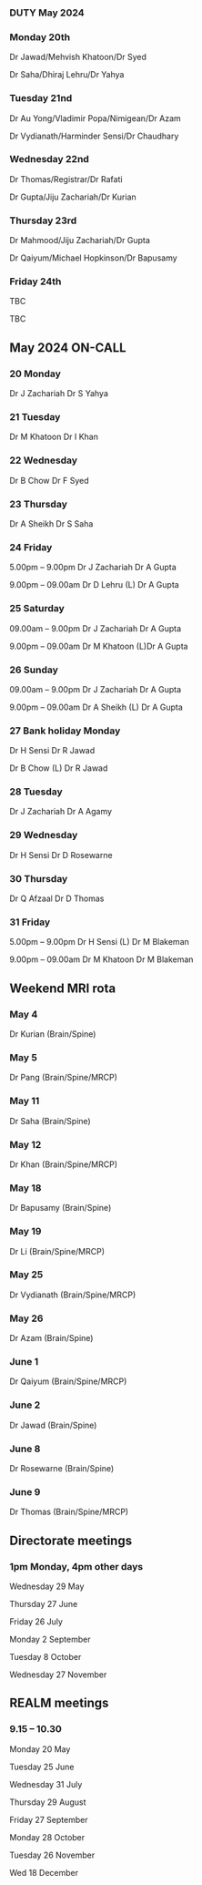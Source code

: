 

### DUTY May 2024

### Monday 20th
Dr Jawad/Mehvish Khatoon/Dr Syed

Dr Saha/Dhiraj Lehru/Dr Yahya

### Tuesday 21nd
Dr Au Yong/Vladimir Popa/Nimigean/Dr Azam

Dr Vydianath/Harminder Sensi/Dr Chaudhary

### Wednesday 22nd
Dr Thomas/Registrar/Dr Rafati

Dr Gupta/Jiju Zachariah/Dr Kurian

### Thursday 23rd
Dr Mahmood/Jiju Zachariah/Dr Gupta

Dr Qaiyum/Michael Hopkinson/Dr Bapusamy


### Friday 24th
TBC

TBC


## May 2024 ON-CALL

 
### 20	Monday				
Dr J Zachariah	Dr S Yahya

### 21	Tuesday				
Dr M Khatoon	Dr I Khan

### 22	Wednesday			
Dr B Chow	Dr F Syed

### 23	Thursday			
Dr A Sheikh	Dr S Saha 

### 24	Friday 
5.00pm – 9.00pm		Dr J Zachariah	Dr A Gupta

9.00pm – 09.00am	Dr D Lehru (L)	Dr A Gupta
 
### 25	Saturday 
09.00am – 9.00pm	Dr J Zachariah	Dr A Gupta

9.00pm – 09.00am	Dr M Khatoon (L)Dr A Gupta
 
### 26	Sunday 
09.00am – 9.00pm	Dr J Zachariah	Dr A Gupta

9.00pm – 09.00am	Dr A Sheikh (L)	Dr A Gupta

### 27	Bank holiday Monday		
Dr H Sensi	Dr R Jawad

Dr B Chow (L)	Dr R Jawad

### 28	Tuesday				
Dr J Zachariah	Dr A Agamy

### 29	Wednesday			
Dr H Sensi	Dr D Rosewarne

### 30	Thursday			
Dr Q Afzaal	Dr D Thomas

### 31	Friday 
5.00pm – 9.00pm	Dr H Sensi (L)	Dr M Blakeman

9.00pm – 09.00am Dr M Khatoon	Dr M Blakeman


## Weekend MRI rota

### May 4 

Dr Kurian	(Brain/Spine)

### May 5

Dr Pang	(Brain/Spine/MRCP)
		
### May 11

Dr Saha (Brain/Spine)

### May 12

Dr Khan	(Brain/Spine/MRCP)
		
### May 18

Dr Bapusamy (Brain/Spine)

### May 19

Dr Li	(Brain/Spine/MRCP)
		
### May 25

Dr Vydianath 	(Brain/Spine/MRCP)

### May 26

Dr Azam	(Brain/Spine)

		
### June 1

Dr Qaiyum	(Brain/Spine/MRCP)

### June 2

Dr Jawad	(Brain/Spine)

### June 8

Dr Rosewarne	(Brain/Spine)

### June 9

Dr Thomas	(Brain/Spine/MRCP)


## Directorate meetings  
### 1pm Monday, 4pm other days


Wednesday 29 May

Thursday 27 June

Friday 26 July

Monday 2 September

Tuesday 8 October

Wednesday 27 November


## REALM meetings
### 9.15 – 10.30


Monday 20 May	

Tuesday 25 June 	

Wednesday 31 July 	

Thursday 29 August	

Friday 27 September

Monday 28 October  

Tuesday 26 November		

Wed 18 December	




